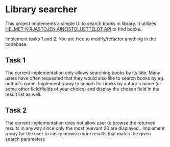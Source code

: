 # Library searcher

This project implements a simple UI to search books in library.
It utilizes [HELMET-KIRJASTOJEN AINEISTOLUETTELOT API](https://api.finna.fi/swagger-ui/?url=%2Fapi%2Fv1%3Fswagger#!)
to find books.

Implement tasks 1 and 2. You are free to modify/refactor anything in the
codebase.

## Task 1

The current implementation only allows searching books by its title. Many users
have often requested that they would also like to search books by eg.
author's name. Implement a way to search for books by author's name (or some
other field/fields of your choice) and display the chosen field in the result
list as well.

## Task 2

The current implementation does not allow user to browse the returned results
in anyway since only the most relevant 20 are displayed..
 Implement a way for the user to easily browse more results that match the given search parameters